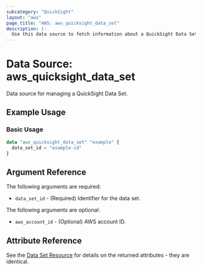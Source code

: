 ```yaml
---
subcategory: "QuickSight"
layout: "aws"
page_title: "AWS: aws_quicksight_data_set"
description: |-
  Use this data source to fetch information about a QuickSight Data Set.
---
```


# Data Source: aws_quicksight_data_set

Data source for managing a QuickSight Data Set.

## Example Usage

### Basic Usage

```terraform
data "aws_quicksight_data_set" "example" {
  data_set_id = "example-id"
}
```

## Argument Reference

The following arguments are required:

* `data_set_id` - (Required) Identifier for the data set.

The following arguments are optional:

* `aws_account_id` - (Optional) AWS account ID.

## Attribute Reference

See the [Data Set Resource](/docs/providers/aws/r/quicksight_data_set.html) for details on the
returned attributes - they are identical.
